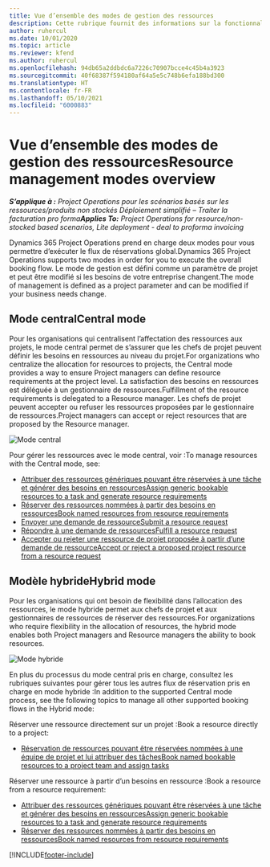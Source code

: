 ```yaml
---
title: Vue d’ensemble des modes de gestion des ressources
description: Cette rubrique fournit des informations sur la fonctionnalité de gestion des ressources dans Dynamics 365 Project Operations.
author: ruhercul
ms.date: 10/01/2020
ms.topic: article
ms.reviewer: kfend
ms.author: ruhercul
ms.openlocfilehash: 94db65a2ddbdc6a7226c70907bcce4c45b4a3923
ms.sourcegitcommit: 40f68387f594180af64a5e5c748b6efa188bd300
ms.translationtype: HT
ms.contentlocale: fr-FR
ms.lasthandoff: 05/10/2021
ms.locfileid: "6000883"
---
```

# <a name="resource-management-modes-overview"></a><span data-ttu-id="c27c0-103">Vue d’ensemble des modes de gestion des ressources</span><span class="sxs-lookup"><span data-stu-id="c27c0-103">Resource management modes overview</span></span>

<span data-ttu-id="c27c0-104">_**S’applique à :** Project Operations pour les scénarios basés sur les ressources/produits non stockés Déploiement simplifié – Traiter la facturation pro forma_</span><span class="sxs-lookup"><span data-stu-id="c27c0-104">_**Applies To:** Project Operations for resource/non-stocked based scenarios, Lite deployment - deal to proforma invoicing_</span></span>


<span data-ttu-id="c27c0-105">Dynamics 365 Project Operations prend en charge deux modes pour vous permettre d’exécuter le flux de réservations global.</span><span class="sxs-lookup"><span data-stu-id="c27c0-105">Dynamics 365 Project Operations supports two modes in order for you to execute the overall booking flow.</span></span> <span data-ttu-id="c27c0-106">Le mode de gestion est défini comme un paramètre de projet et peut être modifié si les besoins de votre entreprise changent.</span><span class="sxs-lookup"><span data-stu-id="c27c0-106">The mode of management is defined as a project parameter and can be modified if your business needs change.</span></span>    

## <a name="central-mode"></a><span data-ttu-id="c27c0-107">Mode central</span><span class="sxs-lookup"><span data-stu-id="c27c0-107">Central mode</span></span>
<span data-ttu-id="c27c0-108">Pour les organisations qui centralisent l’affectation des ressources aux projets, le mode central permet de s’assurer que les chefs de projet peuvent définir les besoins en ressources au niveau du projet.</span><span class="sxs-lookup"><span data-stu-id="c27c0-108">For organizations who centralize the allocation for resources to projects, the Central mode provides a way to ensure Project managers can define resource requirements at the project level.</span></span> <span data-ttu-id="c27c0-109">La satisfaction des besoins en ressources est déléguée à un gestionnaire de ressources.</span><span class="sxs-lookup"><span data-stu-id="c27c0-109">Fulfillment of the resource requirements is delegated to a Resource manager.</span></span> <span data-ttu-id="c27c0-110">Les chefs de projet peuvent accepter ou refuser les ressources proposées par le gestionnaire de ressources.</span><span class="sxs-lookup"><span data-stu-id="c27c0-110">Project managers can accept or reject resources that are proposed by the Resource manager.</span></span>

![Mode central](./media/resource-management-central.png)

<span data-ttu-id="c27c0-112">Pour gérer les ressources avec le mode central, voir :</span><span class="sxs-lookup"><span data-stu-id="c27c0-112">To manage resources with the Central mode, see:</span></span>

- [<span data-ttu-id="c27c0-113">Attribuer des ressources génériques pouvant être réservées à une tâche et générer des besoins en ressources</span><span class="sxs-lookup"><span data-stu-id="c27c0-113">Assign generic bookable resources to a task and generate resource requirements</span></span>](/dynamics365/project-service/assign-generic-bookable-resource)
- [<span data-ttu-id="c27c0-114">Réserver des ressources nommées à partir des besoins en ressources</span><span class="sxs-lookup"><span data-stu-id="c27c0-114">Book named resources from resource requirements</span></span>](/dynamics365/project-service/book-named-resource)
- [<span data-ttu-id="c27c0-115">Envoyer une demande de ressource</span><span class="sxs-lookup"><span data-stu-id="c27c0-115">Submit a resource request</span></span>](/dynamics365/project-service/submit-resource-request)
- [<span data-ttu-id="c27c0-116">Répondre à une demande de ressources</span><span class="sxs-lookup"><span data-stu-id="c27c0-116">Fulfill a resource request</span></span>](/dynamics365/project-service/resource-management-fulfill-requests)
- [<span data-ttu-id="c27c0-117">Accepter ou rejeter une ressource de projet proposée à partir d’une demande de ressource</span><span class="sxs-lookup"><span data-stu-id="c27c0-117">Accept or reject a proposed project resource from a resource request</span></span>](/dynamics365/project-service/accept-reject-proposed-resource)

## <a name="hybrid-mode"></a><span data-ttu-id="c27c0-118">Modèle hybride</span><span class="sxs-lookup"><span data-stu-id="c27c0-118">Hybrid mode</span></span>
<span data-ttu-id="c27c0-119">Pour les organisations qui ont besoin de flexibilité dans l’allocation des ressources, le mode hybride permet aux chefs de projet et aux gestionnaires de ressources de réserver des ressources.</span><span class="sxs-lookup"><span data-stu-id="c27c0-119">For organizations who require flexibility in the allocation of resources, the hybrid mode enables both Project managers and Resource managers the ability to book resources.</span></span>

![Mode hybride](./media/resource-management-hybrid.png)

<span data-ttu-id="c27c0-121">En plus du processus du mode central pris en charge, consultez les rubriques suivantes pour gérer tous les autres flux de réservation pris en charge en mode hybride :</span><span class="sxs-lookup"><span data-stu-id="c27c0-121">In addition to the supported Central mode process, see the following topics to manage all other supported booking flows in the Hybrid mode:</span></span>

<span data-ttu-id="c27c0-122">Réserver une ressource directement sur un projet :</span><span class="sxs-lookup"><span data-stu-id="c27c0-122">Book a resource directly to a project:</span></span>
- [<span data-ttu-id="c27c0-123">Réservation de ressources pouvant être réservées nommées à une équipe de projet et lui attribuer des tâches</span><span class="sxs-lookup"><span data-stu-id="c27c0-123">Book named bookable resources to a project team and assign tasks</span></span>](/dynamics365/project-service/assign-named-bookable-resource)

<span data-ttu-id="c27c0-124">Réserver une ressource à partir d’un besoins en ressource :</span><span class="sxs-lookup"><span data-stu-id="c27c0-124">Book a resource from a resource requirement:</span></span>
- [<span data-ttu-id="c27c0-125">Attribuer des ressources génériques pouvant être réservées à une tâche et générer des besoins en ressources</span><span class="sxs-lookup"><span data-stu-id="c27c0-125">Assign generic bookable resources to a task and generate resource requirements</span></span>](/dynamics365/project-service/assign-generic-bookable-resource)
- [<span data-ttu-id="c27c0-126">Réserver des ressources nommées à partir des besoins en ressources</span><span class="sxs-lookup"><span data-stu-id="c27c0-126">Book named resources from resource requirements</span></span>](/dynamics365/project-service/book-named-resource)


[!INCLUDE[footer-include](../includes/footer-banner.md)]